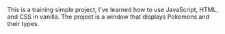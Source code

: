 This is a training simple project, I've learned how to use JavaScript, HTML, and CSS in vanilla. 
The project is a window that displays Pokemons and their types.
